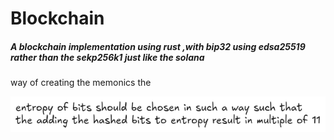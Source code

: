 
# Blockchain

##### A blockchain implementation using rust ,with bip32 using edsa25519 rather than the sekp256k1 just like the solana

way of creating the memonics the 

![alt text](./public/memonics.png)